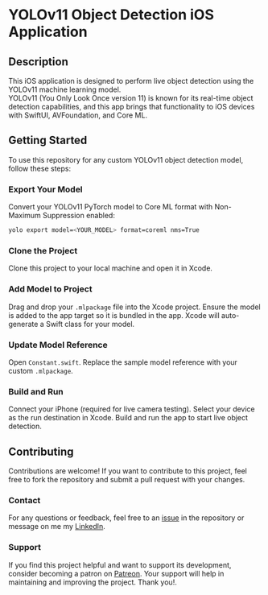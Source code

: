 # YOLOv11 Object Detection iOS Application

## Description
This iOS application is designed to perform live object detection using the YOLOv11 machine learning model.  
YOLOv11 (You Only Look Once version 11) is known for its real-time object detection capabilities, and this app brings that functionality to iOS devices with SwiftUI, AVFoundation, and Core ML.

## Getting Started
To use this repository for any custom YOLOv11 object detection model, follow these steps:

### Export Your Model
Convert your YOLOv11 PyTorch model to Core ML format with Non-Maximum Suppression enabled:

```bash
yolo export model=<YOUR_MODEL> format=coreml nms=True
```

### Clone the Project
Clone this project to your local machine and open it in Xcode.

### Add Model to Project
Drag and drop your `.mlpackage` file into the Xcode project. Ensure the model is added to the app target so it is bundled in the app. Xcode will auto-generate a Swift class for your model.

### Update Model Reference
Open `Constant.swift`. Replace the sample model reference with your custom `.mlpackage`.

### Build and Run
Connect your iPhone (required for live camera testing). Select your device as the run destination in Xcode. Build and run the app to start live object detection.

## Contributing
Contributions are welcome! If you want to contribute to this project, feel free to fork the repository and submit a pull request with your changes.

### Contact
For any questions or feedback, feel free to  an [issue](https://github.com/surendramaran/YOLO/issues/new) in the repository or message on me my [LinkedIn](https://www.linkedin.com/in/surendra-maran/).

### Support
If you find this project helpful and want to support its development, consider becoming a patron on [Patreon](https://www.patreon.com/SurendraMaran). Your support will help in maintaining and improving the project. Thank you!.
